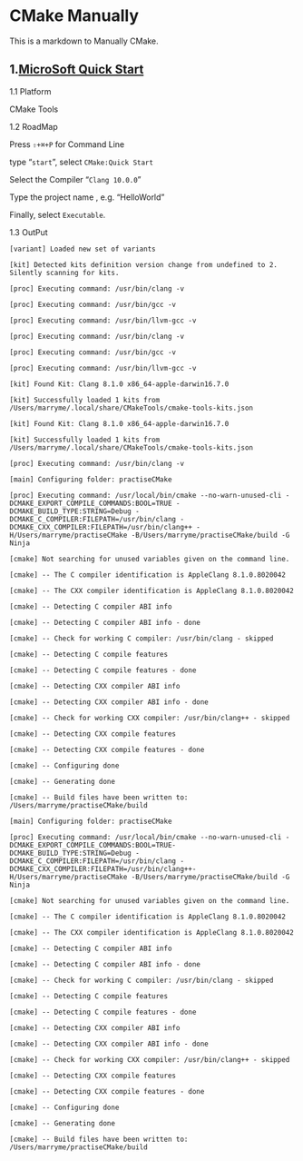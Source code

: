 # CMake Manually

This is a markdown to Manually CMake.

## 1.[MicroSoft Quick Start](https://medium.com/@dexterchan_44737/visual-studio-code-build-and-debug-a-c-with-cmake-on-mac-os-7633bc59bf34)

1.1 Platform

CMake Tools

1.2 RoadMap

Press `⇧+⌘+P` for Command Line

type “`start`”, select `CMake:Quick Start`

Select the Compiler “`Clang 10.0.0`”

Type the project name , e.g. “HelloWorld”

Finally, select `Executable`.

1.3 OutPut

    [variant] Loaded new set of variants

    [kit] Detected kits definition version change from undefined to 2. Silently scanning for kits.

    [proc] Executing command: /usr/bin/clang -v

    [proc] Executing command: /usr/bin/gcc -v

    [proc] Executing command: /usr/bin/llvm-gcc -v

    [proc] Executing command: /usr/bin/clang -v

    [proc] Executing command: /usr/bin/gcc -v

    [proc] Executing command: /usr/bin/llvm-gcc -v

    [kit] Found Kit: Clang 8.1.0 x86_64-apple-darwin16.7.0

    [kit] Successfully loaded 1 kits from /Users/marryme/.local/share/CMakeTools/cmake-tools-kits.json

    [kit] Found Kit: Clang 8.1.0 x86_64-apple-darwin16.7.0

    [kit] Successfully loaded 1 kits from /Users/marryme/.local/share/CMakeTools/cmake-tools-kits.json

    [proc] Executing command: /usr/bin/clang -v

    [main] Configuring folder: practiseCMake

    [proc] Executing command: /usr/local/bin/cmake --no-warn-unused-cli -DCMAKE_EXPORT_COMPILE_COMMANDS:BOOL=TRUE -DCMAKE_BUILD_TYPE:STRING=Debug -DCMAKE_C_COMPILER:FILEPATH=/usr/bin/clang -DCMAKE_CXX_COMPILER:FILEPATH=/usr/bin/clang++ -H/Users/marryme/practiseCMake -B/Users/marryme/practiseCMake/build -G Ninja

    [cmake] Not searching for unused variables given on the command line.

    [cmake] -- The C compiler identification is AppleClang 8.1.0.8020042

    [cmake] -- The CXX compiler identification is AppleClang 8.1.0.8020042

    [cmake] -- Detecting C compiler ABI info

    [cmake] -- Detecting C compiler ABI info - done

    [cmake] -- Check for working C compiler: /usr/bin/clang - skipped

    [cmake] -- Detecting C compile features

    [cmake] -- Detecting C compile features - done

    [cmake] -- Detecting CXX compiler ABI info

    [cmake] -- Detecting CXX compiler ABI info - done

    [cmake] -- Check for working CXX compiler: /usr/bin/clang++ - skipped

    [cmake] -- Detecting CXX compile features

    [cmake] -- Detecting CXX compile features - done

    [cmake] -- Configuring done

    [cmake] -- Generating done

    [cmake] -- Build files have been written to: /Users/marryme/practiseCMake/build

    [main] Configuring folder: practiseCMake

    [proc] Executing command: /usr/local/bin/cmake --no-warn-unused-cli -DCMAKE_EXPORT_COMPILE_COMMANDS:BOOL=TRUE-DCMAKE_BUILD_TYPE:STRING=Debug -DCMAKE_C_COMPILER:FILEPATH=/usr/bin/clang -DCMAKE_CXX_COMPILER:FILEPATH=/usr/bin/clang++-H/Users/marryme/practiseCMake -B/Users/marryme/practiseCMake/build -G Ninja

    [cmake] Not searching for unused variables given on the command line.

    [cmake] -- The C compiler identification is AppleClang 8.1.0.8020042

    [cmake] -- The CXX compiler identification is AppleClang 8.1.0.8020042

    [cmake] -- Detecting C compiler ABI info

    [cmake] -- Detecting C compiler ABI info - done

    [cmake] -- Check for working C compiler: /usr/bin/clang - skipped

    [cmake] -- Detecting C compile features

    [cmake] -- Detecting C compile features - done

    [cmake] -- Detecting CXX compiler ABI info

    [cmake] -- Detecting CXX compiler ABI info - done

    [cmake] -- Check for working CXX compiler: /usr/bin/clang++ - skipped

    [cmake] -- Detecting CXX compile features

    [cmake] -- Detecting CXX compile features - done

    [cmake] -- Configuring done

    [cmake] -- Generating done

    [cmake] -- Build files have been written to: /Users/marryme/practiseCMake/build